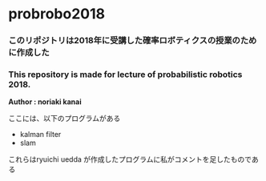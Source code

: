 # probrobo2018
### このリポジトリは2018年に受講した確率ロボティクスの授業のために作成した
### This repository is made for lecture of probabilistic robotics 2018.

**Author : noriaki kanai**


ここには、以下のプログラムがある
- kalman filter
- slam

これらはryuichi uedda が作成したプログラムに私がコメントを足したものである
